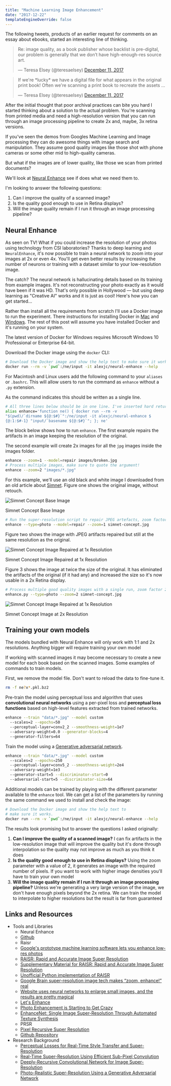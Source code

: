 ```yaml
---
title: "Machine Learning Image Enhancement"
date: "2017-12-22"
templateEngineOverride: false
---
```


The following tweets, products of an earlier request for comments on an essay about ebooks, started an interesting line of thinking.

<blockquote class="twitter-tweet" data-conversation="none" data-cards="hidden" data-partner="tweetdeck"><p lang="en" dir="ltr">Re: image quality, as a book publisher whose backlist is pre-digital, our problem is generally that we don’t have high-enough-res source art.</p>— Teresa Elsey (@teresaelsey) <a href="https://twitter.com/teresaelsey/status/940292077878939648?ref_src=twsrc%5Etfw">December 11, 2017</a></blockquote>

<blockquote class="twitter-tweet" data-conversation="none" data-cards="hidden" data-partner="tweetdeck"><p lang="en" dir="ltr">If we're *lucky* we have a digital file for what appears in the original print book! Often we're scanning a print book to recreate the assets ...</p>— Teresa Elsey (@teresaelsey) <a href="https://twitter.com/teresaelsey/status/940303635157803008?ref_src=twsrc%5Etfw">December 11, 2017</a></blockquote>

After the initial thought that poor archival practices can bite you hard I started thinking about a solution to the actual problem. You're scanning from printed media and need a high-resolution version that you can run through an image processing pipeline to create 2x and, maybe, 3x retina versions.

If you've seen the demos from Googles Machine Learning and Image processing they can do awesome things with image search and manipulation. They assume good quality images like those shot with phone cameras or some other mid to high-quality cameras.

But what if the images are of lower quality, like those we scan from printed documents?

We'll look at [Neural Enhance](https://github.com/alexjc/neural-enhance) see if does what we need them to.

I'm looking to answer the following questions:

1. Can I improve the quality of a scanned image?
2. Is the quality good enough to use in Retina displays?
3. Will the image quality remain if I run it through an image processing pipeline?

## Neural Enhance

As seen on TV! What if you could increase the resolution of your photos using technology from CSI laboratories? Thanks to deep learning and `NeuralEnhance`, it's now possible to train a neural network to zoom into your images at 2x or even 4x. You'll get even better results by increasing the number of neurons or training with a dataset similar to your low-resolution image.

The catch? The neural network is hallucinating details based on its training from example images. It's not reconstructing your photo exactly as it would have been if it was HD. That's only possible in Hollywood — but using deep learning as "Creative AI" works and it is just as cool! Here's how you can get started...

Rather than install all the requirements from scratch I'll use a Docker image to run the experiment. There instructions for installing Docker in [Mac](https://www.docker.com/docker-mac) and [Windows](https://www.docker.com/docker-windows). The rest of this post will assume you have installed Docker and it's running on your system.

The latest version of Docker for Windows requires Microsoft Windows 10 Professional or Enterprise 64-bit.

Download the Docker image using the `docker` CLI:

```bash
# Download the Docker image and show the help text to make sure it works.
docker run --rm -v `pwd`:/ne/input -it alexjc/neural-enhance --help
```

For Macintosh and Linux users add the following command to your `aliases` or `.bashrc`. This will allow users to run the command as `enhance` without a `.py` extension.

As the command indicates this should be written as a single line.

```bash
# All three lines below should be in one line. I've inserted hard returns for readability
alias enhance='function ne() { docker run --rm -v
"$(pwd)/`dirname ${@:$#}`":/ne/input -it alexjc/neural-enhance $
{@:1:$#-1} "input/`basename ${@:$#}`"; }; ne'
```

The block below shows how to run `enhance`. The first example repairs the artifacts in an image keeping the resolution of the original.

The second example will create 2x images for all the `jpg` images inside the images folder.

```bash
enhance --zoom=1 --model=repair images/broken.jpg
# Process multiple images, make sure to quote the argument!
enhance --zoom=2 "images/*.jpg"
```

For this example, we'll use an old black and white image I downloaded from an old article about [Simnet](https://www.wikiwand.com/en/SIMNET). Figure one shows the original image, without retouch.

![Simnet Concept Base Image](https://res.cloudinary.com/dfh6ihzvj/image/upload/c_scale,w_500/f_auto,q_auto/simnet-concept-2)

Simnet Concept Base Image

```bash
# Run the super-resolution script to repair JPEG artefacts, zoom factor 1:1.
enhance --type=photo --model=repair --zoom=1 simnet-concept.jpg
```

Figure two shows the image with JPEG artifacts repaired but still at the same resolution as the original.

![Simnet Concept Image Repaired at 1x Resolution](https://res.cloudinary.com/dfh6ihzvj/image/upload/c_scale,w_500/f_auto,q_auto/simnet-concept_ne1x)

Simnet Concept Image Repaired at 1x Resolution

Figure 3 shows the image at twice the size of the original. It has eliminated the artifacts of the original (if it had any) and increased the size so it's now usable in a 2x Retina display.

```bash
# Process multiple good quality images with a single run, zoom factor 2:1.
enhance.py --type=photo --zoom=2 simnet-concept.jpg
```

![Simnet Concept Image Repaired at 1x Resolution](https://res.cloudinary.com/dfh6ihzvj/image/upload/c_scale,w_500/f_auto,q_auto/simnet-concept_ne2x)

Simnet Concept Image at 2x Resolution

## Training your own models

The models bundled with Neural Enhance will only work with 1:1 and 2x resolutions. Anything bigger will require training your own model

If working with scanned images it may become necessary to create a new model for each book based on the scanned images. Some examples of commands to train models.

First, we remove the model file. Don't want to reload the data to fine-tune it.

```bash
rm -f ne?x*.pkl.bz2
```

Pre-train the model using perceptual loss and algorithm that uses **convolutional neural networks** using a per-pixel loss and **perceptual loss functions** based on high-level features extracted from trained networks.

```bash
enhance --train "data/*.jpg" --model custom
  --scales=2 --epochs=50
  --perceptual-layer=conv2_2 --smoothness-weight=1e7
  --adversary-weight=0.0 --generator-blocks=4
  --generator-filters=64
```

Train the model using a [Generative adversarial network](https://www.wikiwand.com/en/Generative_adversarial_network).

```bash
enhance --train "data/*.jpg" --model custom
  --scales=2 --epochs=250
  --perceptual-layer=conv5_2 --smoothness-weight=2e4
  --adversary-weight=1e3
  --generator-start=5 --discriminator-start=0
  --adversarial-start=5 --discriminator-size=64
```

Additional models can be trained by playing with the different parameter available to the `enhance` tool. We can get a list of the parameters by running the same command we used to install and check the image:

```bash
# Download the Docker image and show the help text to
# make sure it works.
docker run --rm -v `pwd`:/ne/input -it alexjc/neural-enhance --help
```

The results look promising but to answer the questions I asked originally:

1. **Can I improve the quality of a scanned image?** I can fix artifacts in the low-resolution image that will improve the quality but it's done through interpolation so the quality may not improve as much as you think it does
2. **Is the quality good enough to use in Retina displays?** Using the zoom parameter with a value of 2, it generates an image with the required number of pixels. If you want to work with higher image densities you'll have to train your own model
3. **Will the image quality remain if I run it through an image processing pipeline?** Unless we're generating a very large version of the image, we don't have enough pixels beyond the 2x retina. We can train the model to interpolate to higher resolutions but the result is far from guaranteed

## Links and Resources

* Tools and Libraries
  * Neural Enhance
  * [Github](https://github.com/alexjc/neural-enhance)
  * Raisr
  * [Google's prototype machine learning software lets you enhance low-res photos](https://www.theverge.com/2016/11/16/13649016/google-machine-learning-low-res-image-raisr)
  * [RAISR: Rapid and Accurate Image Super Resolution](https://arxiv.org/pdf/1606.01299.pdf)
  * [Supplementary Material for RAISR: Rapid and Accurate Image Super Resolution](https://drive.google.com/file/d/0BzCe024Ewz8ab2RKUFVFZGJ4OWc/view)
  * [Unofficial Python implementation of RAISR](https://github.com/volvet/RAISR-1)
  * [Google Brain super-resolution image tech makes “zoom, enhance!” real](https://arstechnica.com/information-technology/2017/02/google-brain-super-resolution-zoom-enhance/)
  * [Website uses neural networks to enlarge small images, and the results are pretty magical](http://mashable.com/2017/11/03/lets-enhance-photo-ai/#mjbgDIU8Mgqs)
  * [Let's Enhance](https://letsenhance.io/)
  * [Photo Enhancement is Starting to Get Crazy](https://petapixel.com/2017/11/01/photo-enhancement-starting-get-crazy/)
  * [EnhanceNet: Single Image Super-Resolution Through Automated Texture Synthesis](http://webdav.tuebingen.mpg.de/pixel/enhancenet/)
  * PRSR
  * [Pixel Recursive Super Resolution](https://arxiv.org/pdf/1702.00783v2.pdf)
  * [Github Repository](https://github.com/nilboy/pixel-recursive-super-resolution)
* Research Background
  * [Perceptual Losses for Real-Time Style Transfer and Super-Resolution](https://cs.stanford.edu/people/jcjohns/papers/eccv16/JohnsonECCV16.pdf)
  * [Real-Time Super-Resolution Using Efficient Sub-Pixel Convolution](https://arxiv.org/abs/1609.05158)
  * [Deeply-Recursive Convolutional Network for Image Super-Resolution](https://arxiv.org/abs/1511.04491)
  * [Photo-Realistic Super-Resolution Using a Generative Adversarial Network](https://arxiv.org/abs/1609.04802)
